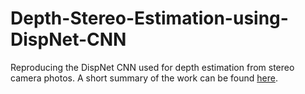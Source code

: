 # Depth-Stereo-Estimation-using-DispNet-CNN
Reproducing the DispNet CNN used for depth estimation from stereo camera photos. A short summary of the work can be found [here](https://github.com/nikola3794/Depth-Stereo-Estimation-using-DispNet-CNN/blob/master/Depth%20Stereo%20Estimation%20Dispnet%20CNN.pdf).
